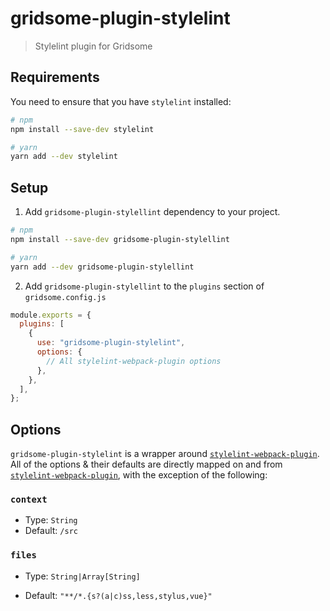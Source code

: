 # gridsome-plugin-stylelint

> Stylelint plugin for Gridsome

## Requirements

You need to ensure that you have `stylelint` installed:

```bash
# npm
npm install --save-dev stylelint

# yarn
yarn add --dev stylelint
```

## Setup

1. Add `gridsome-plugin-stylellint` dependency to your project.

```bash
# npm
npm install --save-dev gridsome-plugin-stylellint

# yarn
yarn add --dev gridsome-plugin-stylellint
```

2. Add `gridsome-plugin-stylellint` to the `plugins` section of `gridsome.config.js`

```js
module.exports = {
  plugins: [
    {
      use: "gridsome-plugin-stylelint",
      options: {
        // All stylelint-webpack-plugin options
      },
    },
  ],
};
```

## Options

`gridsome-plugin-stylelint` is a wrapper around [`stylelint-webpack-plugin`](https://github.com/webpack-contrib/stylelint-webpack-plugin#options). All of the options & their defaults are directly mapped on and from [`stylelint-webpack-plugin`](https://github.com/webpack-contrib/stylelint-webpack-plugin#options), with the exception of the following:

### `context`

- Type: `String`
- Default: `/src`

### `files`

- Type: `String|Array[String]`
* Default: `"**/*.{s?(a|c)ss,less,stylus,vue}"`
